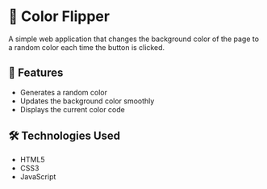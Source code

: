 
# 🎨 Color Flipper

A simple web application that changes the background color of the page to a random color each time the button is clicked.

## 🚀 Features

- Generates a random color
- Updates the background color smoothly
- Displays the current color code

## 🛠 Technologies Used

- HTML5
- CSS3
- JavaScript


